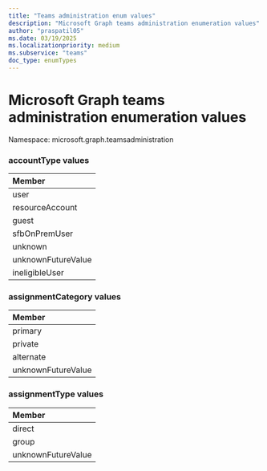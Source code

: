 ```yaml
---
title: "Teams administration enum values"
description: "Microsoft Graph teams administration enumeration values"
author: "praspatil05"
ms.date: 03/19/2025
ms.localizationpriority: medium
ms.subservice: "teams"
doc_type: enumTypes
---
```


# Microsoft Graph teams administration enumeration values

Namespace: microsoft.graph.teamsadministration

### accountType values 



|Member|
|:---|
|user|
|resourceAccount|
|guest|
|sfbOnPremUser|
|unknown|
|unknownFutureValue|
|ineligibleUser|

### assignmentCategory values 



|Member|
|:---|
|primary|
|private|
|alternate|
|unknownFutureValue|


### assignmentType values 


|Member|
|:---|
|direct|
|group|
|unknownFutureValue|

<!-- {
  "type": "#page.annotation",
  "namespace": "microsoft.graph.teamsadministration"
}
-->
